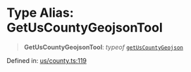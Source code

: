 # Type Alias: GetUsCountyGeojsonTool

> **GetUsCountyGeojsonTool**: *typeof* [`getUsCountyGeojson`](../variables/getUsCountyGeojson.md)

Defined in: [us/county.ts:119](https://github.com/GeoDaCenter/openassistant/blob/36f516b8229288259590b2d9dab3b10cbfc3cbfd/packages/osm/src/us/county.ts#L119)
